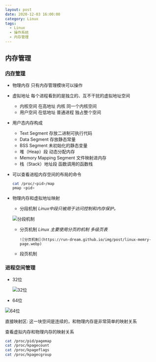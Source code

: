 ```yaml
---
layout: post
date: 2020-12-03 16:00:00
category: Linux
tags:
  - Linux
  - 操作系统
  - 内存管理
---
```


## 内存管理

### [内存管理](https://jishuin.proginn.com/p/763bfbd248c0)

- 物理内存 只有内存管理模块可以操作

- 虚拟地址 每个进程看到的是独立的、互不干扰的虚拟地址空间

  - 内核空间 在高地址 内核 同一个内核空间
  - 用户空间 在低地址 普通进程 独占整个空间

- 用户态内存构成

  - Text Segment 存放二进制可执行代码
  - Data Segment  存放静态常量
  - BSS Segment 未初始化的静态变量
  - 堆（Heap）段 动态分配内存
  - Memory Mapping Segment 文件映射进内存
  - 栈（Stack）地址段  函数调用的函数栈

- 可以查看进程内存空间的布局的命令

  ```bash
  cat /proc/<pid>/map
  pmap <pid>
  ```

- 物理内存和虚拟地址映射

  - 分段机制 *Linux中段只被用于访问控制和内存保护。*

  ![分段机制](https://run-dream.github.io/img/post/linux-memory-segment.webp)

  - 分页机制 *Linux 主要使用分页的机制* *多级页表*

    	![分页机制](https://run-dream.github.io/img/post/linux-memry-page.webp)

  - 段页机制



### 进程空间管理

- 32位

  ![32位](https://run-dream.github.io/img/post/linux-process-memory-x32.webp)

- 64位

![64位](https://run-dream.github.io/img/post/linux-process-memory-x64.webp)

直接映射区: 这一块空间是连续的，和物理内存是非常简单的映射关系

查看虚拟内存和物理内存的映射关系

```bash
cat /proc/pid/pagemap
cat /proc/kpagecount
cat /proc/kpageflags
cat /proc/kpagecgroup
```

